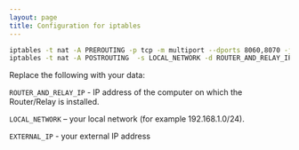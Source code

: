 ```yaml
---
layout: page
title: Configuration for iptables
---
```


```bash
iptables -t nat -A PREROUTING -p tcp -m multiport --dports 8060,8070 -j DNAT --to-destination ROUTER_AND_RELAY_IP
iptables -t nat -A POSTROUTING  -s LOCAL_NETWORK -d ROUTER_AND_RELAY_IP -p tcp -m multiport --dports 8060,8070 -j SNAT --to-source EXTERNAL_IP
```

Replace the following with your data:

```ROUTER_AND_RELAY_IP``` - IP address of the computer on which the Router/Relay is installed.

```LOCAL_NETWORK``` – your local network (for example 192.168.1.0/24).

```EXTERNAL_IP``` - your external IP address
